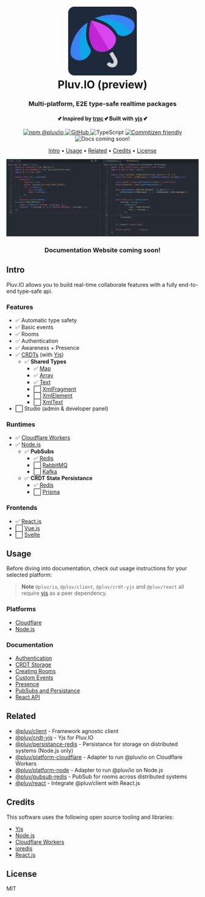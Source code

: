 <h1 align="center">
  <br>
  <img src="https://github.com/pluv-io/pluv/blob/master/assets/pluv-icon-192x192.png?raw=true" alt="Pluv.IO" width="180" style="border-radius:16px">
  <br>
  Pluv.IO (preview)
  <br>
</h1>

<h3 align="center">Multi-platform, E2E type-safe realtime packages</h3>
<h4 align="center">💕 Inspired by <a href="https://trpc.io">trpc</a> 💕 Built with <a href="https://docs.yjs.dev/">yjs</a> 💕</h4>

<p align="center">
  <a href="https://www.npmjs.com/package/@pluv/io">
    <img src="https://img.shields.io/npm/v/@pluv/io" alt="npm @pluv/io" />
  </a>
  <a href="https://github.com/pluv-io/pluv/blob/master/LICENSE">
    <img alt="GitHub" src="https://img.shields.io/github/license/pluv-io/pluv" alt="License MIT" />
  </a>
  <img src="https://badgen.net/badge/-/TypeScript?icon=typescript&label&labelColor=blue&color=555555" alt="TypeScript">
  <a href="https://commitizen.github.io/cz-cli/">
    <img src="https://img.shields.io/badge/commitizen-friendly-brightgreen.svg" alt="Commitizen friendly" />
  </a>
  <img src="https://img.shields.io/badge/docs-coming%20soon!-blue" alt="Docs coming soon!" />
</p>

<p align="center">
  <a href="#intro">Intro</a> •
  <a href="#usage">Usage</a> •
  <a href="#related">Related</a> •
  <a href="#credits">Credits</a> •
  <a href="#license">License</a>
</p>

<img src="https://github.com/pluv-io/pluv/blob/master/assets/demo-events.gif?raw=true" alt="Demo" />

<h3 align="center">Documentation Website coming soon!</h3>

## Intro

Pluv.IO allows you to build real-time collaborate features with a fully end-to-end type-safe api.

### Features
- ✅ Automatic type safety
- ✅ Basic events
- ✅ Rooms
- ✅ Authentication
- ✅ Awareness + Presence
- ✅ [CRDTs](https://en.wikipedia.org/wiki/Conflict-free_replicated_data_type) (with [Yjs](https://docs.yjs.dev/))
  - ✅ **Shared Types**
    - ✅ [Map](https://docs.yjs.dev/api/shared-types/y.map)
    - ✅ [Array](https://docs.yjs.dev/api/shared-types/y.array)
    - ✅ [Text](https://docs.yjs.dev/api/shared-types/y.text)
    - ⬜ [XmlFragment](https://docs.yjs.dev/api/shared-types/y.xmlfragment)
    - ⬜ [XmlElement](https://docs.yjs.dev/api/shared-types/y.xmlelement)
    - ⬜ [XmlText](https://docs.yjs.dev/api/shared-types/y.xmltext)
- ⬜ Studio (admin & developer panel)

### Runtimes
- ✅ [Cloudflare Workers](https://workers.cloudflare.com/)
- ✅ [Node.js](https://nodejs.org/)
  - ✅ **PubSubs**
    - ✅ [Redis](https://redis.io/)
    - ⬜ [RabbitMQ](https://www.rabbitmq.com/)
    - ⬜ [Kafka](https://kafka.apache.org/)
  - ✅ **CRDT State Persistance**
    - ✅ [Redis](https://redis.io/)
    - ⬜ [Prisma](https://www.prisma.io/)

### Frontends
- ✅ [React.js](https://beta.reactjs.org/)
- ⬜ [Vue.js](https://vuejs.org/)
- ⬜ [Svelte](https://svelte.dev/)

## Usage

Before diving into documentation, check out usage instructions for your selected platform:

> **Note**
> `@pluv/io`, `@pluv/client`, `@pluv/crdt-yjs` and `@pluv/react` all require [yjs](https://docs.yjs.dev/) as a peer dependency.

### Platforms

* [Cloudflare](https://github.com/pluv-io/pluv/blob/master/docs/cloudflare-support.md)
* [Node.js](https://github.com/pluv-io/pluv/blob/master/docs/nodejs-support.md)

### Documentation

* [Authentication](https://github.com/pluv-io/pluv/blob/master/docs/authentication.md)
* [CRDT Storage](https://github.com/pluv-io/pluv/blob/master/docs/crdt-storage.md)
* [Creating Rooms](https://github.com/pluv-io/pluv/blob/master/docs/creating-rooms.md)
* [Custom Events](https://github.com/pluv-io/pluv/blob/master/docs/custom-events.md)
* [Presence](https://github.com/pluv-io/pluv/blob/master/docs/presence.md)
* [PubSubs and Persistance](https://github.com/pluv-io/pluv/blob/master/docs/pubsubs-and-persistance.md)
* [React API](https://github.com/pluv-io/pluv/blob/master/docs/react-api.md)

## Related

- [@pluv/client](https://github.com/pluv-io/pluv/tree/master/packages/client) - Framework agnostic client
- [@pluv/crdt-yjs](https://github.com/pluv-io/pluv/tree/master/packages/crdt-yjs) - Yjs for Pluv.IO
- [@pluv/persistance-redis](https://github.com/pluv-io/pluv/tree/master/packages/persistance-redis) - Persistance for storage on distributed systems (Node.js only)
- [@pluv/platform-cloudflare](https://github.com/pluv-io/pluv/tree/master/packages/platform-cloudflare) - Adapter to run @pluv/io on Cloudflare Workers
- [@pluv/platform-node](https://github.com/pluv-io/pluv/tree/master/packages/platform-node) - Adapter to run @pluv/io on Node.js
- [@pluv/pubsub-redis](https://github.com/pluv-io/pluv/tree/master/packages/pubsub-redis) - PubSub for rooms across distributed systems
- [@pluv/react](https://github.com/pluv-io/pluv/tree/master/packages/react) - Integrate @pluv/client with React.js

## Credits

This software uses the following open source tooling and libraries:

- [Yjs](https://yjs.dev/)
- [Node.js](https://nodejs.org/)
- [Cloudflare Workers](https://workers.cloudflare.com/)
- [ioredis](https://github.com/luin/ioredis)
- [React.js](https://reactjs.org/)

## License

MIT

